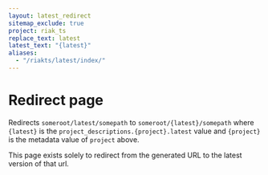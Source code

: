 ```yaml
---
layout: latest_redirect
sitemap_exclude: true
project: riak_ts
replace_text: latest
latest_text: "{latest}"
aliases:
  - "/riakts/latest/index/"
---
```


# Redirect page

Redirects `someroot/latest/somepath` to `someroot/{latest}/somepath`
where `{latest}` is the `project_descriptions.{project}.latest` value
and `{project}` is the metadata value of `project` above.

This page exists solely to redirect from the generated URL to the latest version of
that url.
